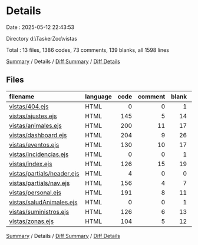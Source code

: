# Details

Date : 2025-05-12 22:43:53

Directory d:\\TaskerZoo\\vistas

Total : 13 files,  1386 codes, 73 comments, 139 blanks, all 1598 lines

[Summary](results.md) / Details / [Diff Summary](diff.md) / [Diff Details](diff-details.md)

## Files
| filename | language | code | comment | blank | total |
| :--- | :--- | ---: | ---: | ---: | ---: |
| [vistas/404.ejs](/vistas/404.ejs) | HTML | 0 | 0 | 1 | 1 |
| [vistas/ajustes.ejs](/vistas/ajustes.ejs) | HTML | 145 | 5 | 14 | 164 |
| [vistas/animales.ejs](/vistas/animales.ejs) | HTML | 200 | 11 | 17 | 228 |
| [vistas/dashboard.ejs](/vistas/dashboard.ejs) | HTML | 204 | 9 | 26 | 239 |
| [vistas/eventos.ejs](/vistas/eventos.ejs) | HTML | 130 | 10 | 17 | 157 |
| [vistas/incidencias.ejs](/vistas/incidencias.ejs) | HTML | 0 | 0 | 1 | 1 |
| [vistas/index.ejs](/vistas/index.ejs) | HTML | 126 | 15 | 19 | 160 |
| [vistas/partials/header.ejs](/vistas/partials/header.ejs) | HTML | 4 | 0 | 0 | 4 |
| [vistas/partials/nav.ejs](/vistas/partials/nav.ejs) | HTML | 156 | 4 | 7 | 167 |
| [vistas/personal.ejs](/vistas/personal.ejs) | HTML | 191 | 8 | 11 | 210 |
| [vistas/saludAnimales.ejs](/vistas/saludAnimales.ejs) | HTML | 0 | 0 | 1 | 1 |
| [vistas/suministros.ejs](/vistas/suministros.ejs) | HTML | 126 | 6 | 13 | 145 |
| [vistas/zonas.ejs](/vistas/zonas.ejs) | HTML | 104 | 5 | 12 | 121 |

[Summary](results.md) / Details / [Diff Summary](diff.md) / [Diff Details](diff-details.md)